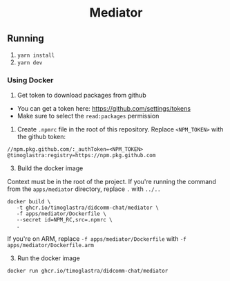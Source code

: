 <h1 align="center"><b>Mediator</b></h1>

## Running

1. `yarn install`
2. `yarn dev`

### Using Docker

1. Get token to download packages from github

- You can get a token here: https://github.com/settings/tokens
- Make sure to select the `read:packages` permission

1. Create `.npmrc` file in the root of this repository. Replace `<NPM_TOKEN>` with the github token:

```
//npm.pkg.github.com/:_authToken=<NPM_TOKEN>
@timoglastra:registry=https://npm.pkg.github.com
```

3. Build the docker image

Context must be in the root of the project. If you're running the command from the `apps/mediator` directory, replace `.` with `../..`

```
docker build \
   -t ghcr.io/timoglastra/didcomm-chat/mediator \
   -f apps/mediator/Dockerfile \
   --secret id=NPM_RC,src=.npmrc \
   .
```

If you're on ARM, replace `-f apps/mediator/Dockerfile` with `-f apps/mediator/Dockerfile.arm`

3. Run the docker image

```
docker run ghcr.io/timoglastra/didcomm-chat/mediator
```
